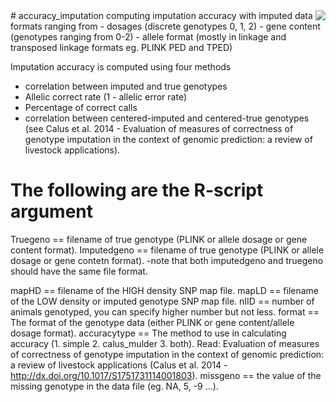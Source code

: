 <img src="icon.png" align="right" />
# accuracy_imputation
computing imputation accuracy with imputed data formats ranging from 
  - dosages (discrete genotypes 0, 1, 2)
  - gene content (genotypes ranging from 0-2)
  - allele format (mostly in linkage and transposed linkage formats eg. PLINK PED and TPED)

Imputation accuracy is computed using four methods 
  - correlation between imputed and true genotypes
  - Allelic correct rate (1 - allelic error rate)
  - Percentage of correct calls
  - correlation between centered-imputed and centered-true genotypes (see Calus et al. 2014 - Evaluation of measures of correctness of genotype imputation in the context of genomic prediction: a review of livestock applications). 

# The following are the R-script argument 
Truegeno == filename of true genotype (PLINK or allele dosage or gene content format).
Imputedgeno == filename of true genotype (PLINK or allele dosage or gene contetn format).
  -note that both imputedgeno and truegeno should have the same file format.

mapHD == filename of the HIGH density SNP map file.
mapLD == filename of the LOW density or imputed genotype SNP map file.
nIID == number of animals genotyped, you can specify higher number but not less. 
format == The format of the genotype data (either PLINK or gene content/allele dosage format).
accuracytype == The method to use in calculating accuracy (1. simple 2. calus_mulder 3. both).
  Read: Evaluation of measures of correctness of genotype imputation in the context of genomic prediction: a review of livestock applications (Calus et al. 2014 - http://dx.doi.org/10.1017/S1751731114001803). 
missgeno == the value of the missing genotype in the data file (eg. NA, 5, -9 ...).


